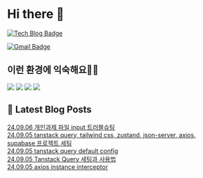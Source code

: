 # Hi there 👋

[![Tech Blog Badge](http://img.shields.io/badge/tistory-black?style=flat-square&logo=Tistory&link=https://codingpracticenote.tistory.com/)](https://codingpracticenote.tistory.com/)
	
[![Gmail Badge](https://img.shields.io/badge/Gmail-d14836?style=flat-square&logo=Gmail&logoColor=white&link=mailto:tkdrnr1215@gmail.com)](mailto:tkdrnr1215@gmail.com)

## 이런 환경에 익숙해요✍🏼

<img src="https://img.shields.io/badge/CSS3-1572B6?style=flat-square&logo=CSS3&logoColor=white"/> </t>
<img src="https://img.shields.io/badge/HTML5-E34F26?style=flat-square&logo=HTML5&logoColor=white"/> 
<img src="https://img.shields.io/badge/JavaScript-F7DF1E?style=flat-square&logo=JavaScript&logoColor=white"/>
<img src="https://img.shields.io/badge/TypeScript-3178C6?style=flat-square&logo=TypeScript&logoColor=white"/>

## 📕 Latest Blog Posts

<a href=https://codingpracticenote.tistory.com/328>24.09.06 개인과제 파일 input 트러블슈팅</a></br><a href=https://codingpracticenote.tistory.com/327>24.09.05 tanstack query, tailwind css, zustand, json-server, axios, supabase 프로젝트 세팅</a></br><a href=https://codingpracticenote.tistory.com/326>24.09.05 tanstack query default config</a></br><a href=https://codingpracticenote.tistory.com/325>24.09.05 Tanstack Query 세팅과 사용법</a></br><a href=https://codingpracticenote.tistory.com/324>24.09.05 axios instance interceptor</a></br>
